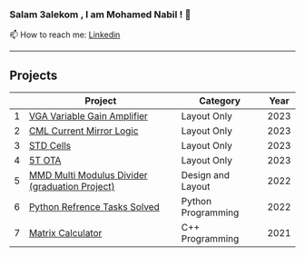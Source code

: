 ### Salam 3alekom , I am Mohamed Nabil ! 👋
📫 How to reach me: [Linkedin](https://www.linkedin.com/in/mn250101/)</br>
<!--
**MohamedNabil95/MohamedNabil95** is a ✨ _special_ ✨ repository because its `README.md` (this file) appears on your GitHub profile.

Here are some ideas to get you started:

- 🔭 I’m currently working on ...
- 🌱 I’m currently learning ...
- 👯 I’m looking to collaborate on ...
- 🤔 I’m looking for help with ...
- 💬 Ask me about ...
- 📫 How to reach me: ...
- 😄 Pronouns: ...
- ⚡ Fun fact: ...
-->
-----
## Projects
| | Project | Category | Year |
|---:|---|---|---|
|  1 | [VGA Variable Gain Amplifier](https://github.com/MohamedNabil95/CC_VGA_LAYOUT1)           | Layout Only |  2023 |
|  2 | [CML Current Mirror Logic](https://github.com/MohamedNabil95/CC_Layout_CML)               | Layout Only |  2023 |
|  3 | [STD Cells](https://github.com/MohamedNabil95/CC_STDCells_Layout)                         | Layout Only |  2023 |
|  4 | [5T OTA](https://github.com/MohamedNabil95/5T_OTA_LAYOUT)                                 | Layout Only |  2023 |
|  5 | [MMD Multi Modulus Divider (graduation Project)](https://github.com/MohamedNabil95/Multi_Modulus_Divider)   | Design and Layout |  2022 |
|  6 | [Python Refrence Tasks Solved](https://github.com/MohamedNabil95/Python_Reference_Tasks)           | Python Programming |  2022 |
|  7 | [Matrix Calculator](https://github.com/MohamedNabil95/Matrix-Calculator)                 | C++ Programming |  2021 |
